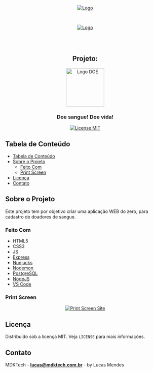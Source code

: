 <!-- PROJECT LOGO -->
<p align="center">
  <a href="https://rocketseat.com.br">
    <img src="https://s3-sa-east-1.amazonaws.com/rocketseat-cdn/rocketseat_logo_roxa.png" alt="Logo">
  </a>
</p>

<br />

<p align="center">
  <a href="https://rocketseat.com.br/maratonadev/inscricao/3.0">
    <img src="https://user-images.githubusercontent.com/17535388/74955985-32506580-53e4-11ea-9ed0-5da75c0bf176.png" alt="Logo">
  </a>
</p>

<br />
<br />

<h2 align="center">Projeto:</h2>
<p align="center">
  <a href="https://user-images.githubusercontent.com/17535388/74961640-287f3000-53ed-11ea-9200-c2af84b6419d.png">
    <img src="https://user-images.githubusercontent.com/17535388/74961640-287f3000-53ed-11ea-9200-c2af84b6419d.png" alt="Logo DOE" width="120">
  </a>
  <h3 align="center">Doe sangue! Doe vida!</h3>
</p>

<p align="center"> 
  <a href="https://opensource.org/licenses/MIT"> 
    <img src="https://img.shields.io/badge/License-MIT-blue.svg" alt="License MIT"> 
  </a> 
</p>

<!-- TABLE OF CONTENTS -->

## Tabela de Conteúdo

- [Tabela de Conteúdo](#tabela-de-conte%C3%BAdo)
- [Sobre o Projeto](#sobre-o-projeto)
  - [Feito Com](#feito-com)
  - [Print Screen](#print-screen)
- [Licença](#licen%C3%A7a)
- [Contato](#contato)

<!-- ABOUT THE PROJECT -->

## Sobre o Projeto

Este projeto tem por objetivo criar uma aplicação WEB do zero, para cadastro de doadores de sangue.

### Feito Com

-   HTML5
-   CSS3
-   JS
-   [Express][express]
-   [Nunjucks][nunjucks]
-   [Nodemon][nodemon]
-   [PostgreSQL][postgresql]
-   [NodeJS][nodejs]
-   [VS Code][vc]

### Print Screen

<p align="center"> 
  <a href="https://user-images.githubusercontent.com/17535388/74963972-5c5c5480-53f1-11ea-9ed5-14a28f780c38.png"> 
    <img src="https://user-images.githubusercontent.com/17535388/74963972-5c5c5480-53f1-11ea-9ed5-14a28f780c38.png" alt="Print Screen Site"> 
  </a> 
</p>

<!-- LICENSE -->

## Licença

Distribuído sob a licença MIT. Veja `LICENSE` para mais informações.

<!-- CONTACT -->

## Contato

MDKTech - **lucas@mdktech.com.br** - by Lucas Mendes

[nodejs]: https://nodejs.org/
[yarn]: https://yarnpkg.com/
[vc]: https://code.visualstudio.com/
[vceditconfig]: https://marketplace.visualstudio.com/items?itemName=EditorConfig.EditorConfig
[vceslint]: https://marketplace.visualstudio.com/items?itemName=dbaeumer.vscode-eslint
[html]: https://www.w3schools.com/html/
[express]: https://expressjs.com/
[postgresql]:https://www.postgresql.org 
[nodemon]: https://www.postgresql.org
[nunjucks]: https://mozilla.github.io/nunjucks/